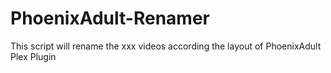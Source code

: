 # PhoenixAdult-Renamer
This script will rename the xxx videos according the layout of PhoenixAdult Plex Plugin
